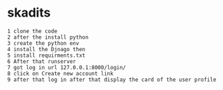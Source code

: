 # skadits
    1 clone the code
    2 after the install python
    3 create the python env
    4 install the Djnago then
    5 install requirments.txt
    6 After that runserver
    7 got log in url 127.0.0.1:8000/login/
    8 click on Create new account link
    9 after that log in after that display the card of the user profile
